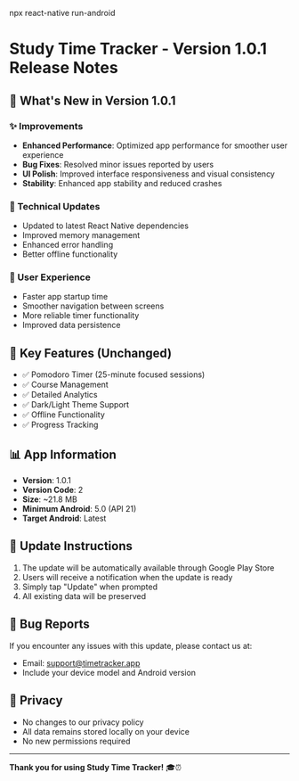 npx react-native run-android
# Study Time Tracker - Version 1.0.1 Release Notes

## 🚀 What's New in Version 1.0.1

### ✨ Improvements
- **Enhanced Performance**: Optimized app performance for smoother user experience
- **Bug Fixes**: Resolved minor issues reported by users
- **UI Polish**: Improved interface responsiveness and visual consistency
- **Stability**: Enhanced app stability and reduced crashes

### 🔧 Technical Updates
- Updated to latest React Native dependencies
- Improved memory management
- Enhanced error handling
- Better offline functionality

### 📱 User Experience
- Faster app startup time
- Smoother navigation between screens
- More reliable timer functionality
- Improved data persistence

## 🎯 Key Features (Unchanged)
- ✅ Pomodoro Timer (25-minute focused sessions)
- ✅ Course Management
- ✅ Detailed Analytics
- ✅ Dark/Light Theme Support
- ✅ Offline Functionality
- ✅ Progress Tracking

## 📊 App Information
- **Version**: 1.0.1
- **Version Code**: 2
- **Size**: ~21.8 MB
- **Minimum Android**: 5.0 (API 21)
- **Target Android**: Latest

## 🔄 Update Instructions
1. The update will be automatically available through Google Play Store
2. Users will receive a notification when the update is ready
3. Simply tap "Update" when prompted
4. All existing data will be preserved

## 🐛 Bug Reports
If you encounter any issues with this update, please contact us at:
- Email: support@timetracker.app
- Include your device model and Android version

## 📝 Privacy
- No changes to our privacy policy
- All data remains stored locally on your device
- No new permissions required

---

**Thank you for using Study Time Tracker!** 🎓⏰
